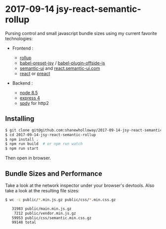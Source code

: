 # 2017-09-14 jsy-react-semantic-rollup

Pursing control and small javascript bundle sizes using
my current favorite technologies:

  - Frontend :
    - [rollup](https://rollupjs.org)
    - [babel-preset-jsy](https://github.com/shanewholloway/babel-preset-jsy) / [babel-plugin-offside-js](https://github.com/shanewholloway/babel-plugin-offside-js)
    - [semantic-ui](https://semantic-ui.com) and [react.semantic-ui.com](https://react.semantic-ui.com)
    - [react](https://facebook.github.io/react) or [preact](https://preactjs.com)

  - Backend :
    - [node 8.5](https://nodejs.org)
    - [express 4](http://expressjs.com)
    - [spdy](https://github.com/spdy-http2/node-spdy) for http2

## Installing

```bash
$ git clone git@github.com:shanewholloway/2017-09-14-jsy-react-semantic-rollup.git
$ cd 2017-09-14-jsy-react-semantic-rollup
$ npm install .
$ npm run build  # or npm run watch
$ npm run start
```

Then open in browser.


## Bundle Sizes and Performance

Take a look at the network inspector under your browser's devtools. Also take a look at the resulting file sizes: 

```bash
$ wc -c public/*.min.js.gz public/css/*.min.css.gz

   31983 public/main.min.js.gz
    7212 public/vendor.min.js.gz
   59953 public/css/semantic.min.css.gz
   99148 total
```
